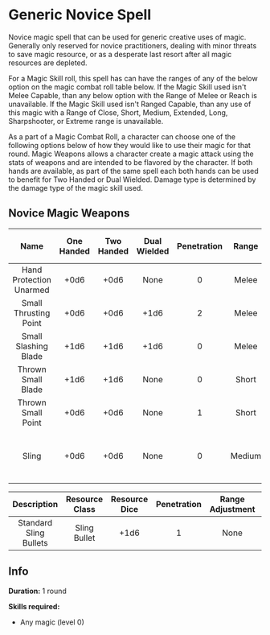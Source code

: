 # Generic Novice Spell

Novice magic spell that can be used for generic creative uses of magic. Generally only reserved for novice practitioners, dealing with minor threats to save magic resource, or as a desperate last resort after all magic resources are depleted.

For a Magic Skill roll, this spell has can have the ranges of any of the below option on the magic combat roll table below. If the Magic Skill used isn't Melee Capable, than any below option with the Range of Melee or Reach is unavailable. If the Magic Skill used isn't Ranged Capable, than any use of this magic with a Range of Close, Short, Medium, Extended, Long, Sharpshooter, or Extreme range is unavailable.

As a part of a Magic Combat Roll, a character can choose one of the following options below of how they would like to use their magic for that round. Magic Weapons allows a character create a magic attack using the stats of weapons and are intended to be flavored by the character. If both hands are available, as part of the same spell each both hands can be used to benefit for Two Handed or Dual Wielded. Damage type is determined by the damage type of the magic skill used.

## Novice Magic Weapons

|          Name          | One<br />Handed | Two<br />Handed | Dual<br />Wielded | Penetration | Range | Damage<br />Types | Engageable<br />Opponents | Area Of<br />Effect |              Resource<br />Class              |
| :---------------------: | :-------------: | :-------------: | :---------------: | :---------: | :----: | :---------------: | :-----------------------: | :-----------------: | :--------------------------------------------: |
| Hand Protection Unarmed |      +0d6      |      +0d6      |       None       |      0      | Melee |     Bludgeon     |           Rapid           |        None        |                      None                      |
|  Small Thrusting Point  |      +0d6      |      +0d6      |       +1d6       |      2      | Melee |                  |           Rapid           |        None        |                0 Magic Resource                |
|  Small Slashing Blade  |      +1d6      |      +1d6      |       +1d6       |      0      | Melee |                  |           Rapid           |        None        |                0 Magic Resource                |
|   Thrown Small Blade   |      +1d6      |      +1d6      |       None       |      0      | Short |                  |           Quick           |        None        |                0 Magic Resource                |
|   Thrown Small Point   |      +0d6      |      +0d6      |       None       |      1      | Short |                  |           Quick           |        None        |                0 Magic Resource                |
|          Sling          |      +0d6      |      +0d6      |       None       |      0      | Medium |                  |         Standard         |        None        | 0 Magic Resource<br />(Standard Sling Bullets) |

|      Description      | Resource Class | Resource Dice | Penetration | Range Adjustment | Damage | AOE |
| :--------------------: | :------------: | :-----------: | :---------: | :--------------: | :----: | :--: |
| Standard Sling Bullets |  Sling Bullet  |     +1d6     |      1      |       None       |        | None |

## Info

**Duration:** 1 round

**Skills required:**

- Any magic (level 0)
